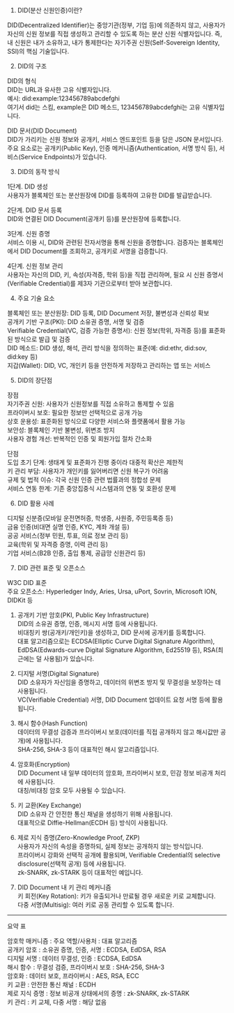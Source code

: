 
1. DID(분산 신원인증)이란?

DID(Decentralized Identifier)는 중앙기관(정부, 기업 등)에 의존하지 않고, 사용자가 자신의 신원 정보를 직접 생성하고 관리할 수 있도록 하는 분산 신원 식별자입니다. 즉, 내 신원은 내가 소유하고, 내가 통제한다는 자기주권 신원(Self-Sovereign Identity, SSI)의 핵심 기술입니다.

2. DID의 구조

DID의 형식  
DID는 URL과 유사한 고유 식별자입니다.  
예시: did:example:123456789abcdefghi  
여기서 did는 스킴, example은 DID 메소드, 123456789abcdefghi는 고유 식별자입니다.

DID 문서(DID Document)  
DID가 가리키는 신원 정보와 공개키, 서비스 엔드포인트 등을 담은 JSON 문서입니다.  
주요 요소로는 공개키(Public Key), 인증 메커니즘(Authentication, 서명 방식 등), 서비스(Service Endpoints)가 있습니다.

3. DID의 동작 방식

1단계. DID 생성  
사용자가 블록체인 또는 분산원장에 DID를 등록하여 고유한 DID를 발급받습니다.

2단계. DID 문서 등록  
DID와 연결된 DID Document(공개키 등)를 분산원장에 등록합니다.

3단계. 신원 증명  
서비스 이용 시, DID와 관련된 전자서명을 통해 신원을 증명합니다. 검증자는 블록체인에서 DID Document를 조회하고, 공개키로 서명을 검증합니다.

4단계. 신원 정보 관리  
사용자는 자신의 DID, 키, 속성(자격증, 학위 등)을 직접 관리하며, 필요 시 신원 증명서(Verifiable Credential)를 제3자 기관으로부터 받아 보관합니다.

4. 주요 기술 요소

블록체인 또는 분산원장: DID 등록, DID Document 저장, 불변성과 신뢰성 확보  
공개키 기반 구조(PKI): DID 소유권 증명, 서명 및 검증  
Verifiable Credential(VC, 검증 가능한 증명서): 신원 정보(학위, 자격증 등)를 표준화된 방식으로 발급 및 검증  
DID 메소드: DID 생성, 해석, 관리 방식을 정의하는 표준(예: did:ethr, did:sov, did:key 등)  
지갑(Wallet): DID, VC, 개인키 등을 안전하게 저장하고 관리하는 앱 또는 서비스

5. DID의 장단점

장점  
자기주권 신원: 사용자가 신원정보를 직접 소유하고 통제할 수 있음  
프라이버시 보호: 필요한 정보만 선택적으로 공개 가능  
상호 운용성: 표준화된 방식으로 다양한 서비스와 플랫폼에서 활용 가능  
보안성: 블록체인 기반 불변성, 위변조 방지  
사용자 경험 개선: 반복적인 인증 및 회원가입 절차 간소화

단점  
도입 초기 단계: 생태계 및 표준화가 진행 중이라 대중적 확산은 제한적  
키 관리 부담: 사용자가 개인키를 잃어버리면 신원 복구가 어려움  
규제 및 법적 이슈: 각국 신원 인증 관련 법률과의 정합성 문제  
서비스 연동 한계: 기존 중앙집중식 시스템과의 연동 및 호환성 문제

6. DID 활용 사례

디지털 신분증(모바일 운전면허증, 학생증, 사원증, 주민등록증 등)  
금융 인증(비대면 실명 인증, KYC, 계좌 개설 등)  
공공 서비스(정부 민원, 투표, 의료 정보 관리 등)  
교육(학위 및 자격증 증명, 이력 관리 등)  
기업 서비스(B2B 인증, 출입 통제, 공급망 신원관리 등)

7. DID 관련 표준 및 오픈소스

W3C DID 표준  
주요 오픈소스: Hyperledger Indy, Aries, Ursa, uPort, Sovrin, Microsoft ION, DIDKit 등

1. 공개키 기반 암호(PKI, Public Key Infrastructure)  
    DID의 소유권 증명, 인증, 메시지 서명 등에 사용됩니다.  
    비대칭키 쌍(공개키/개인키)을 생성하고, DID 문서에 공개키를 등록합니다.  
    대표 알고리즘으로는 ECDSA(Elliptic Curve Digital Signature Algorithm), EdDSA(Edwards-curve Digital Signature Algorithm, Ed25519 등), RSA(최근에는 덜 사용됨)가 있습니다.
    
2. 디지털 서명(Digital Signature)  
    DID 소유자가 자신임을 증명하고, 데이터의 위변조 방지 및 무결성을 보장하는 데 사용됩니다.  
    VC(Verifiable Credential) 서명, DID Document 업데이트 요청 서명 등에 활용됩니다.
    
3. 해시 함수(Hash Function)  
    데이터의 무결성 검증과 프라이버시 보호(데이터를 직접 공개하지 않고 해시값만 공개)에 사용됩니다.  
    SHA-256, SHA-3 등이 대표적인 해시 알고리즘입니다.
    
4. 암호화(Encryption)  
    DID Document 내 일부 데이터의 암호화, 프라이버시 보호, 민감 정보 비공개 처리에 사용됩니다.  
    대칭/비대칭 암호 모두 사용될 수 있습니다.
    
5. 키 교환(Key Exchange)  
    DID 소유자 간 안전한 통신 채널을 생성하기 위해 사용됩니다.  
    대표적으로 Diffie-Hellman(ECDH 등) 방식이 사용됩니다.
    
6. 제로 지식 증명(Zero-Knowledge Proof, ZKP)  
    사용자가 자신의 속성을 증명하되, 실제 정보는 공개하지 않는 방식입니다.  
    프라이버시 강화와 선택적 공개에 활용되며, Verifiable Credential의 selective disclosure(선택적 공개) 등에 사용됩니다.  
    zk-SNARK, zk-STARK 등이 대표적인 예입니다.
    
7. DID Document 내 키 관리 메커니즘  
    키 회전(Key Rotation): 키가 유출되거나 만료될 경우 새로운 키로 교체합니다.  
    다중 서명(Multisig): 여러 키로 공동 관리할 수 있도록 합니다.
    

---

요약 표

암호학 매커니즘 : 주요 역할/사용처 : 대표 알고리즘  
공개키 암호 : 소유권 증명, 인증, 서명 : ECDSA, EdDSA, RSA  
디지털 서명 : 데이터 무결성, 인증 : ECDSA, EdDSA  
해시 함수 : 무결성 검증, 프라이버시 보호 : SHA-256, SHA-3  
암호화 : 데이터 보호, 프라이버시 : AES, RSA, ECC  
키 교환 : 안전한 통신 채널 : ECDH  
제로 지식 증명 : 정보 비공개 상태에서의 증명 : zk-SNARK, zk-STARK  
키 관리 : 키 교체, 다중 서명 : 해당 없음